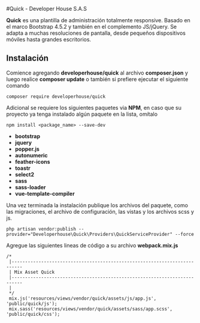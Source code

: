 #Quick - Developer House S.A.S

**Quick** es una plantilla de administración totalmente responsive. Basado en el marco Bootstrap 4.5.2 y también en el complemento JS/jQuery. Se adapta a muchas resoluciones de pantalla, desde pequeños dispositivos móviles hasta grandes escritorios.
                
## Instalación
Comience agregando **developerhouse/quick** al archivo **composer.json** y luego realice **composer update** o también si prefiere ejecutar el siguiente comando 

``` 
composer require developerhouse/quick
```

Adicional se requiere los siguientes paquetes via **NPM**, en caso que su proyecto ya tenga instalado algún paquete en la lista, omítalo

``` 
npm install <package_name> --save-dev
```
* __bootstrap__
* __jquery__
* __popper.js__
* __autonumeric__
* __feather-icons__
* __toastr__
* __select2__
* __sass__
* __sass-loader__
* __vue-template-compiler__

Una vez terminada la instalación publique los archivos del paquete, como las migraciones, el archivo de configuración, las vistas y los archivos scss y js.
``` 
php artisan vendor:publish --provider="Developerhouse\Quick\Providers\QuickServiceProvider" --force
```

Agregue las siguientes lineas de código a su archivo **webpack.mix.js** 
``` 
/*
 |--------------------------------------------------------------------------
 | Mix Asset Quick
 |--------------------------------------------------------------------------
 |
 */
 mix.js('resources/views/vendor/quick/assets/js/app.js', 'public/quick/js');
 mix.sass('resources/views/vendor/quick/assets/sass/app.scss', 'public/quick/css');
```